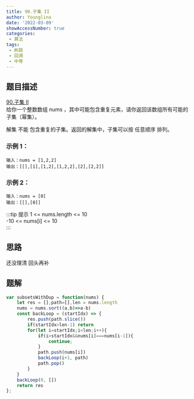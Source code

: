 ```yaml
---
title: 90.子集 II
author: Younglina
date: '2022-03-09'
showAccessNumber: true
categories:
 - 算法
tags:
 - 刷题
 - 回溯
 - 中等
--- 
```

## 题目描述
[90.子集 II](https://leetcode-cn.com/problems/subsets-ii/)  
给你一个整数数组 nums ，其中可能包含重复元素，请你返回该数组所有可能的子集（幂集）。  

解集 不能 包含重复的子集。返回的解集中，子集可以按 任意顺序 排列。  

### 示例 1：
```
输入：nums = [1,2,2]  
输出：[[],[1],[1,2],[1,2,2],[2],[2,2]]  
```

### 示例 2：
```
输入：nums = [0]  
输出：[[],[0]]  
```

:::tip 提示
1 <= nums.length <= 10  
-10 <= nums[i] <= 10  
:::

## 思路
还没理清 回头再补

## 题解
```javascript
var subsetsWithDup = function(nums) {
    let res = [],path=[],len = nums.length
    nums = nums.sort((a,b)=>a-b)
    const backLoop = (startIdx) => {
        res.push(path.slice())
        if(startIdx>len-1) return 
        for(let i=startIdx;i<len;i++){
            if(i>startIdx&&nums[i]===nums[i-1]){
                continue;
            }
            path.push(nums[i])
            backLoop(i+1, path)
            path.pop()
        }
    }
    backLoop(0, [])
    return res
};
```